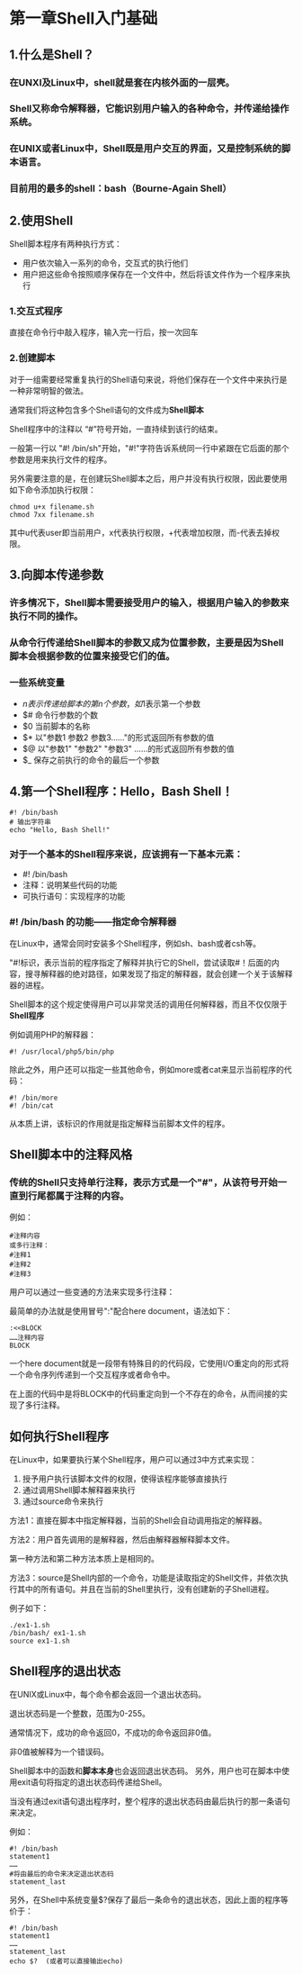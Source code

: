 # 第一章Shell入门基础

## 1.什么是Shell？
### 在UNXI及Linux中，shell就是套在内核外面的一层壳。
### Shell又称命令解释器，它能识别用户输入的各种命令，并传递给操作系统。
### 在UNIX或者Linux中，Shell既是用户交互的界面，又是控制系统的脚本语言。
### 目前用的最多的shell：bash（Bourne-Again Shell）

## 2.使用Shell
Shell脚本程序有两种执行方式：
* 用户依次输入一系列的命令，交互式的执行他们
* 用户把这些命令按照顺序保存在一个文件中，然后将该文件作为一个程序来执行
### 1.交互式程序
直接在命令行中敲入程序，输入完一行后，按一次回车
### 2.创建脚本
对于一组需要经常重复执行的Shell语句来说，将他们保存在一个文件中来执行是一种非常明智的做法。

通常我们将这种包含多个Shell语句的文件成为**Shell脚本**

Shell程序中的注释以 “#”符号开始，一直持续到该行的结束。

一般第一行以 "#! /bin/sh"开始，"#!"字符告诉系统同一行中紧跟在它后面的那个参数是用来执行文件的程序。

另外需要注意的是，在创建玩Shell脚本之后，用户并没有执行权限，因此要使用如下命令添加执行权限：

    chmod u+x filename.sh
    chmod 7xx filename.sh

其中u代表user即当前用户，x代表执行权限，+代表增加权限，而-代表去掉权限。

## 3.向脚本传递参数
### 许多情况下，Shell脚本需要接受用户的输入，根据用户输入的参数来执行不同的操作。

### 从命令行传递给Shell脚本的参数又成为位置参数，主要是因为Shell脚本会根据参数的位置来接受它们的值。

### 一些系统变量
* $n 表示传递给脚本的第n个参数，如$1表示第一个参数
* $# 命令行参数的个数
* $0 当前脚本的名称
* $* 以"参数1 参数2 参数3……"的形式返回所有参数的值
* $@ 以"参数1" "参数2" "参数3" ……的形式返回所有参数的值
* $_ 保存之前执行的命令的最后一个参数

## 4.第一个Shell程序：Hello，Bash Shell！

    #! /bin/bash
    # 输出字符串
    echo "Hello, Bash Shell!"

### 对于一个基本的Shell程序来说，应该拥有一下基本元素：
* #! /bin/bash
* 注释：说明某些代码的功能
* 可执行语句：实现程序的功能

### #! /bin/bash 的功能——**指定命令解释器**
在Linux中，通常会同时安装多个Shell程序，例如sh、bash或者csh等。

"#!标识，表示当前的程序指定了解释并执行它的Shell，尝试读取#！后面的内容，搜寻解释器的绝对路径，如果发现了指定的解释器，就会创建一个关于该解释器的进程。

Shell脚本的这个规定使得用户可以非常灵活的调用任何解释器，而且不仅仅限于**Shell程序**

例如调用PHP的解释器：

    #! /usr/local/php5/bin/php

除此之外，用户还可以指定一些其他命令，例如more或者cat来显示当前程序的代码：

    #! /bin/more
    #! /bin/cat

从本质上讲，该标识的作用就是指定解释当前脚本文件的程序。

Shell脚本中的注释风格
-----------------------------------------

### 传统的Shell只支持单行注释，表示方式是一个"#"，从该符号开始一直到行尾都属于注释的内容。

例如：

    #注释内容
    或多行注释：
    #注释1
    #注释2
    #注释3

用户可以通过一些变通的方法来实现多行注释：

最简单的办法就是使用冒号":"配合here document，语法如下：

    :<<BLOCK
    ……注释内容
    BLOCK

一个here document就是一段带有特殊目的的代码段，它使用I/O重定向的形式将一个命令序列传递到一个交互程序或者命令中。

在上面的代码中是将BLOCK中的代码重定向到一个不存在的命令，从而间接的实现了多行注释。

如何执行Shell程序
---------------------------------------------

在Linux中，如果要执行某个Shell程序，用户可以通过3中方式来实现：

1. 授予用户执行该脚本文件的权限，使得该程序能够直接执行
2. 通过调用Shell脚本解释器来执行
3. 通过source命令来执行

方法1：直接在脚本中指定解释器，当前的Shell会自动调用指定的解释器。

方法2：用户首先调用的是解释器，然后由解释器解释脚本文件。

第一种方法和第二种方法本质上是相同的。

方法3：source是Shell内部的一个命令，功能是读取指定的Shell文件，并依次执行其中的所有语句。并且在当前的Shell里执行，没有创建新的子Shell进程。

例子如下：

    ./ex1-1.sh
    /bin/bash/ ex1-1.sh
    source ex1-1.sh

Shell程序的退出状态
--------------------------------------
在UNIX或Linux中，每个命令都会返回一个退出状态码。

退出状态码是一个整数，范围为0-255。

通常情况下，成功的命令返回0，不成功的命令返回非0值。

非0值被解释为一个错误码。

Shell脚本中的函数和**脚本本身**也会返回退出状态码。
另外，用户也可在脚本中使用exit语句将指定的退出状态码传递给Shell。

当没有通过exit语句退出程序时，整个程序的退出状态码由最后执行的那一条语句来决定。

例如：

    #! /bin/bash
    statement1
    ……
    #将由最后的命令来决定退出状态码
    statement_last

另外，在Shell中系统变量$?保存了最后一条命令的退出状态，因此上面的程序等价于：

    #! /bin/bash
    statement1
    ……
    statement_last
    echo $?  (或者可以直接输出echo)

